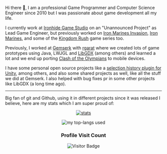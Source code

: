 Hi there 👋, I am a professional Game Programmer and Computer Science Engineer since 2010 but I was passionate about game development all my life.

I currently work at [Ironhide Game Studio](https://www.ironhidegames.com/) on an "Unannounced Project" as Lead Game Engineer, but previously worked on [Iron Marines Invasion](https://www.ironhidegames.com/Games/ironmarinesinvasion), [Iron Marines](https://www.ironhidegames.com/Games/iron-marines), and some of the [Kingdom Rush](https://www.ironhidegames.com/Games/kingdom-rush-frontiers) game series too. 

Previously, I worked at [Gemserk](https://github.com/gemserk) with [rgarat](https://github.com/rgarat) where we created lots of game prototypes using Java, LWJGL and [LibGDX](https://github.com/libgdx/libgdx) (among others) and learned a lot and we end up porting [Clash of the Olympians](https://www.ironhidegames.com/Games/clash-of-the-olympians) to mobile devices. 

I have some personal open source projects like a [selection history plugin for Unity](https://github.com/acoppes/unity-history-window), among others, and also some shared projects as well, like all the stuff we did at Gemserk. I also helped with bug fixes pr in some other projects like LibGDX (a long time ago).

---

Big fan of git and Github, using it in different projects since it was released I believe, here are my stats which I am super proud of:

<div align="center">

[![stats](https://github-readme-stats.vercel.app/api?username=acoppes&count_private=true&show_icons=true&include_all_commits=true&theme=dark)](https://github.com/anuraghazra/github-readme-stats)

![my top-langs used](https://github-readme-stats.vercel.app/api/top-langs?username=acoppes&show_icons=true&locale=en&layout=compact&langs_count=10&theme=dark)     

### Profile Visit Count   
![Visitor Badge](https://visitor-badge.laobi.icu/badge?page_id=acoppes.acoppes)

</div>

<!--
**acoppes/acoppes** is a ✨ _special_ ✨ repository because its `README.md` (this file) appears on your GitHub profile.

Here are some ideas to get you started:

- 🔭 I’m currently working on ...
- 🌱 I’m currently learning ...
- 👯 I’m looking to collaborate on ...
- 🤔 I’m looking for help with ...
- 💬 Ask me about ...
- 📫 How to reach me: ...
- 😄 Pronouns: ...
- ⚡ Fun fact: ...
-->
